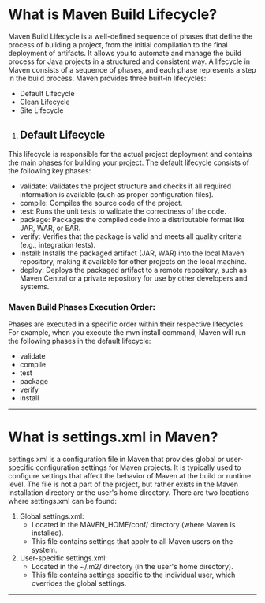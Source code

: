 # What is Maven Build Lifecycle?
Maven Build Lifecycle is a well-defined sequence of phases that define the process of building a project, from the initial compilation to the final deployment of artifacts. It allows you to automate and manage the build process for Java projects in a structured and consistent way.
A lifecycle in Maven consists of a sequence of phases, and each phase represents a step in the build process. Maven provides three built-in lifecycles:
- Default Lifecycle
- Clean Lifecycle
- Site Lifecycle
1. Default Lifecycle
   -
This lifecycle is responsible for the actual project deployment and contains the main phases for building your project. The default lifecycle consists of the following key phases:
- validate: Validates the project structure and checks if all required information is available (such as proper configuration files).
- compile: Compiles the source code of the project.
- test: Runs the unit tests to validate the correctness of the code.
- package: Packages the compiled code into a distributable format like JAR, WAR, or EAR.
- verify: Verifies that the package is valid and meets all quality criteria (e.g., integration tests).
- install: Installs the packaged artifact (JAR, WAR) into the local Maven repository, making it available for other projects on the local machine.
- deploy: Deploys the packaged artifact to a remote repository, such as Maven Central or a private repository for use by other developers and systems.
### Maven Build Phases Execution Order:
Phases are executed in a specific order within their respective lifecycles. 
For example, when you execute the mvn install command, Maven will run the following phases in the default lifecycle:
- validate
- compile
- test
- package
- verify
- install
*****************************************************************************
# What is settings.xml in Maven?
settings.xml is a configuration file in Maven that provides global or user-specific configuration settings for Maven projects. It is typically used to configure settings that affect the behavior of Maven at the build or runtime level. The file is not a part of the project, but rather exists in the Maven installation directory or the user's home directory.
There are two locations where settings.xml can be found:
1. Global settings.xml:
   - Located in the MAVEN_HOME/conf/ directory (where Maven is installed).
   - This file contains settings that apply to all Maven users on the system.
2. User-specific settings.xml:
   - Located in the ~/.m2/ directory (in the user's home directory).
   - This file contains settings specific to the individual user, which overrides the global settings.
****************************************************************************************
